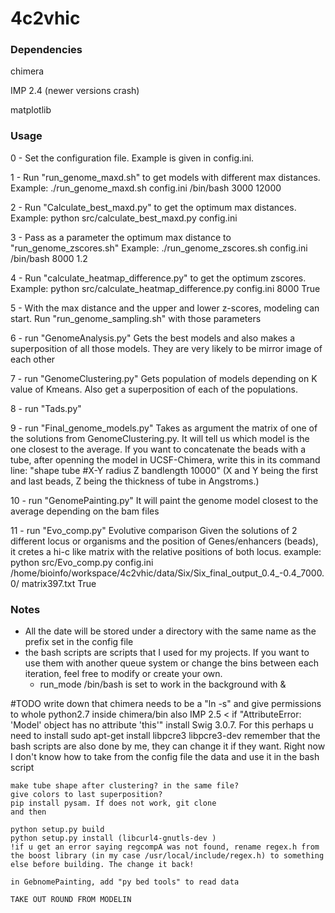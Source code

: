 # 4c2vhic

### Dependencies
chimera

IMP 2.4 (newer versions crash)

matplotlib




### Usage
0 - Set the configuration file. Example is given in config.ini.

1 - Run "run_genome_maxd.sh" to get models with different max distances.
    Example: ./run_genome_maxd.sh config.ini /bin/bash 3000 12000

2 - Run "Calculate_best_maxd.py" to get the optimum max distances.
    Example: python src/calculate_best_maxd.py config.ini

3 - Pass as a parameter the optimum max distance to "run_genome_zscores.sh"
    Example: ./run_genome_zscores.sh config.ini /bin/bash 8000 1.2

4 - Run "calculate_heatmap_difference.py" to get the optimum zscores.
    Example: python src/calculate_heatmap_difference.py config.ini 8000 True

5 - With the max distance and the upper and lower z-scores, modeling can start. Run "run_genome_sampling.sh" with those parameters

6 - run "GenomeAnalysis.py"
    Gets the best models and also makes a superposition of all those models. They are very likely to be mirror image of each other

7 - run "GenomeClustering.py"
    Gets population of models depending on K value of Kmeans. Also get a superposition of each of the populations.

8 - run "Tads.py"

9 - run "Final_genome_models.py"
    Takes as argument the matrix of one of the solutions from GenomeClustering.py. It will tell us which model is the one closest to the average. If you want to concatenate the beads with a tube, after openning the model in UCSF-Chimera, write this in its command line: "shape tube #X-Y radius Z bandlength 10000" (X and Y being the first and last beads, Z being the thickness of tube in Angstroms.)

10 - run "GenomePainting.py"
    It will paint the genome model closest to the average depending on the bam files

11 - run "Evo_comp.py" Evolutive comparison
    Given the solutions of 2 different locus or organisms and the position of Genes/enhancers (beads), it cretes a hi-c like matrix with the relative positions of both locus.
    example: python src/Evo_comp.py config.ini /home/bioinfo/workspace/4c2vhic/data/Six/Six_final_output_0.4_-0.4_7000.0/ matrix397.txt True

### Notes
- All the date will be stored under a directory with the same name as the prefix set in the config file
- the bash scripts are scripts that I used for my projects. If you want to use them with another queue system or change the bins between each iteration, feel free to modify or create your own.
    * run_mode /bin/bash is set to work in the background with &


#TODO
    write down that chimera needs to be a "ln -s" and give permissions to whole python2.7 inside chimera/bin also
    IMP 2.5 <
    if "AttributeError: 'Model' object has no attribute 'this'"
    install Swig 3.0.7. For this perhaps u need to install sudo apt-get install libpcre3 libpcre3-dev
    remember that the bash scripts are also done by me, they can change it if they want. Right now I don't know how to take from the config file the data and use it in the bash script

    make tube shape after clustering? in the same file?
    give colors to last superposition?
    pip install pysam. If does not work, git clone 
    and then 

    python setup.py build
    python setup.py install (libcurl4-gnutls-dev )
    !if u get an error saying regcompA was not found, rename regex.h from the boost library (in my case /usr/local/include/regex.h) to something else before building. The change it back!

    in GebnomePainting, add "py bed tools" to read data

    TAKE OUT ROUND FROM MODELIN

